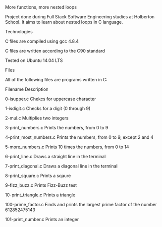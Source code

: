 More functions, more nested loops

Project done during Full Stack Software Engineering studies at Holberton School. It aims to learn about nested loops in C language.



Technologies

C files are compiled using gcc 4.8.4

C files are written according to the C90 standard

Tested on Ubuntu 14.04 LTS

Files

All of the following files are programs written in C:



Filename	Description

0-isupper.c	Chekcs for uppercase character

1-isdigit.c	Checks for a digit (0 through 9)

2-mul.c	Multiplies two integers

3-print_numbers.c	Prints the numbers, from 0 to 9

4-print_most_numbers.c	Prints the numbers, from 0 to 9, except 2 and 4

5-more_numbers.c	Prints 10 times the numbers, from 0 to 14

6-print_line.c	Draws a straight line in the terminal

7-print_diagonal.c	Draws a diagonal line in the terminal

8-print_square.c	Prints a sqaure

9-fizz_buzz.c	Prints Fizz-Buzz test

10-print_triangle.c	Prints a triangle

100-prime_factor.c	Finds and prints the largest prime factor of the number 612852475143

101-print_number.c	Prints an integer

